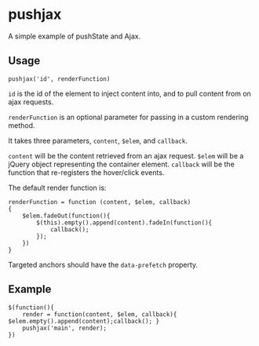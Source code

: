 # pushjax

A simple example of pushState and Ajax.

## Usage

`pushjax('id', renderFunction)`

`id` is the id of the element to inject content into, and to pull content from on ajax requests.

`renderFunction` is an optional parameter for passing in a custom rendering method.

It takes three parameters, `content`, `$elem`, and `callback`.

`content` will be the content retrieved from an ajax request.
`$elem` will be a jQuery object representing the container element.
`callback` will be the function that re-registers the hover/click events.

The default render function is:

```
renderFunction = function (content, $elem, callback)
{	
	$elem.fadeOut(function(){
		$(this).empty().append(content).fadeIn(function(){
			callback();
		});
	})
}
```

Targeted anchors should have the `data-prefetch` property. 

## Example
```
$(function(){
	render = function(content, $elem, callback){ $elem.empty().append(content);callback(); }
	pushjax('main', render);
})
```
